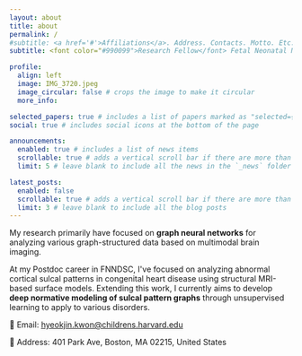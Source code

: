 ```yaml
---
layout: about
title: about
permalink: /
#subtitle: <a href='#'>Affiliations</a>. Address. Contacts. Motto. Etc.
subtitle: <font color="#990099">Research Fellow</font> Fetal Neonatal Neuroimage Data Science Center (<b>FNNDSC). <br>Division of Newborn Medicine, <b>Boston Children's Hospital</b> <br>Department of Pediatrics, <b>Harvard Medical School</b>

profile:
  align: left
  image: IMG_3720.jpeg
  image_circular: false # crops the image to make it circular
  more_info:

selected_papers: true # includes a list of papers marked as "selected={true}"
social: true # includes social icons at the bottom of the page

announcements:
  enabled: true # includes a list of news items
  scrollable: true # adds a vertical scroll bar if there are more than 3 news items
  limit: 5 # leave blank to include all the news in the `_news` folder

latest_posts:
  enabled: false
  scrollable: true # adds a vertical scroll bar if there are more than 3 new posts items
  limit: 3 # leave blank to include all the blog posts
---
```


My research primarily have focused on **graph neural networks** for analyzing various graph-structured data based on multimodal brain imaging. 

At my Postdoc career in FNNDSC, I've focused on analyzing abnormal cortical sulcal patterns in congenital heart disease using structural MRI-based surface models. Extending this work, I currently aims to develop **deep normative modeling of sulcal pattern graphs** through unsupervised learning to apply to various disorders.

:pushpin: Email: <u>hyeokjin.kwon@childrens.harvard.edu</u>

:pushpin: Address: 401 Park Ave, Boston, MA 02215, United States
